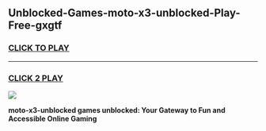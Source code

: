 
## Unblocked-Games-moto-x3-unblocked-Play-Free-gxgtf
<h3>
<a href="https://premium76.site?title=moto-x3-unblocked&ref=20M">CLICK TO PLAY</a></h3>
<hr>

<h3>
<a href="https://premium76.site?title=moto-x3-unblocked&ref=20M">CLICK 2 PLAY</a>
  
</h3>

<a href="https://premium76.site?title=moto-x3-unblocked&ref=19M"><img src="https://clearcache.store/games.png"></a>


**moto-x3-unblocked games unblocked: Your Gateway to Fun and Accessible Online Gaming**

